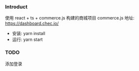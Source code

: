 ### Introduct
使用 react + ts + commerce.js 构建的商城项目
commerce.js 地址: https://dashboard.chec.io/

- 安装: yarn install
- 运行: yarn start

### TODO
添加登录
